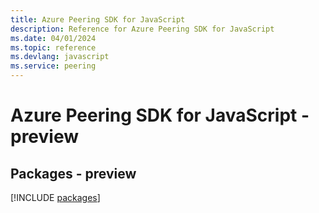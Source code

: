 ```yaml
---
title: Azure Peering SDK for JavaScript
description: Reference for Azure Peering SDK for JavaScript
ms.date: 04/01/2024
ms.topic: reference
ms.devlang: javascript
ms.service: peering
---
```

# Azure Peering SDK for JavaScript - preview
## Packages - preview
[!INCLUDE [packages](peering-index.md)]